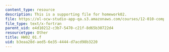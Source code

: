 ```yaml
---
content_type: resource
description: This is a supporting file for homework02.
file: https://ol-ocw-studio-app-qa.s3.amazonaws.com/courses/12-010-computational-methods-of-scientific-programming-fall-2011/b3eaa28daed56e354444d7acd98b3220_HW02_01.f
file_type: text/x-fortran
parent_uid: e4d10212-c3b7-5470-c21f-8d65b30722d4
resourcetype: Other
title: HW02_01.f
uid: b3eaa28d-aed5-6e35-4444-d7acd98b3220
---
```

